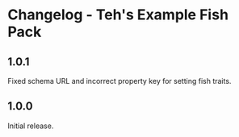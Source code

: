 # Changelog - Teh's Example Fish Pack

## 1.0.1

Fixed schema URL and incorrect property key for setting fish traits.

## 1.0.0

Initial release.
